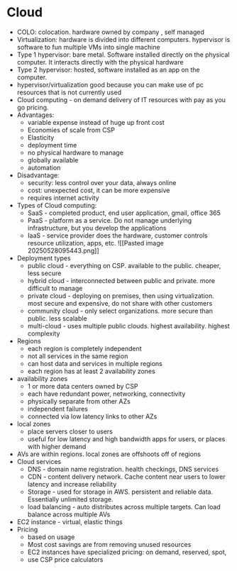 
# Cloud

	
	
- COLO: colocation. hardware owned by company , self managed
- Virtualization: hardware is divided into different computers. hypervisor is software to fun multiple VMs into single machine
- Type 1 hypervisor: bare metal. Software installed directly on the physical computer. It interacts directly with the physical hardware
- Type 2 hypervisor: hosted, software installed as an app on the computer.
- hypervisor/virtualization good because you can make use of pc resources that is not currently used
- Cloud computing - on demand delivery of IT resources with pay as you go pricing. 
- Advantages: 
	- variable expense instead of huge up front cost
	- Economies of scale from CSP
	- Elasticity
	- deployment time
	- no physical hardware to manage
	- globally available
	- automation
- Disadvantage:
	- security: less control over your data, always online
	- cost: unexpected cost, it can be more expensive
	- requires internet activity
- Types of Cloud computing:
	- SaaS - completed product, end user application, gmail, office 365
	- PaaS - platform as a service. Do not manage underlying infrastructure, but you develop the applications
	- IaaS - service provider does the hardware, customer controls resource utilization, apps, etc.
![[Pasted image 20250528095443.png]]
- Deployment types
	- public cloud - everything on CSP. available to the public. cheaper, less secure
	- hybrid cloud - interconnected between public and private. more difficult to manage
	- private cloud - deploying on premises, then using virtualization. most secure and expensive, do not share with other customers
	- community cloud - only select organizations. more secure than public. less scalable
	- multi-cloud - uses multiple public clouds. highest availability. highest complexity
- Regions
	- each region is completely independent
	- not all services in the same region
	- can host data and services in multiple regions
	- each region has at least 2 availability zones
- availability zones
	- 1 or more data centers owned by CSP
	- each have redundant power, networking, connectivity
	- physically separate from other AZs
	- independent failures
	- connected via low latency links to other AZs
- local zones
	- place servers closer to users
	- useful for low latency and high bandwidth apps for users, or places with higher demand
- AVs are within regions. local zones are offshoots off of regions
- Cloud services
	- DNS - domain name registration. health checkings, DNS services
	- CDN - content delivery network. Cache content near users to lower latency and increase reliability
	- Storage - used for storage in AWS. persistent and reliable data. Essentially unlimited storage.
	- load balancing - auto distributes across multiple targets. Can load balance across multiple AVs
- EC2 instance - virtual, elastic things
- Pricing
	- based on usage
	- Most cost savings are from removing unused resources
	- EC2 instances have specialized pricing: on demand, reserved, spot, 
	- use CSP price calculators
